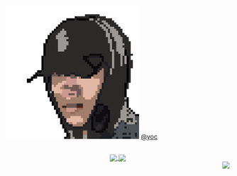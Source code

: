 <!---
YOCdot/YOCdot is a ✨ special ✨ repository because its `README.md` (this file) appears on your GitHub profile.
You can click the Preview link to take a look at your changes.
--->

<div style="margin-bottom: 30px">

  <img width='300' height='300' src="./favicon.png" />

  <span>
    <a href="https://www.iyoc.xyz" target="_blank">@yoc</a>
  </span>
  
</div>


<div align=center>

  <a href="https://github.com/anuraghazra/github-readme-stats">
    <img align="center" src="https://github-readme-stats.vercel.app/api?username=YOCdot&show_icons=true&theme=buefy" />
  </a>
  
  <a href="https://github.com/anuraghazra/convoychat">
    <img align="center" src="https://github-readme-stats.vercel.app/api/top-langs/?username=YOCdot&layout=compact&theme=buefy" />
  </a>
  
</div>


<div align=right>
  
  <img src="https://profile-counter.glitch.me/YOCdot/count.svg" />

</div>
